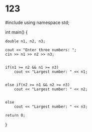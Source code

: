 # 123
#include <iostream>
using namespace std;

int main() {
    
    double n1, n2, n3;

    cout << "Enter three numbers: ";
    cin >> n1 >> n2 >> n3;

   
    if(n1 >= n2 && n1 >= n3)
        cout << "Largest number: " << n1;

   
    else if(n2 >= n1 && n2 >= n3)
        cout << "Largest number: " << n2;
    
    
    else 
        cout << "Largest number: " << n3;
  
    return 0;
}
